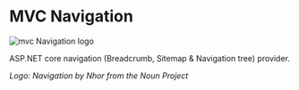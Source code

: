 # MVC Navigation
![mvc Navigation logo](https://raw.githubusercontent.com/anth12/mvc-navigation/master/logo.png)

ASP.NET core navigation (Breadcrumb, Sitemap & Navigation tree) provider.

*Logo: Navigation by Nhor from the Noun Project*
